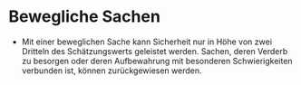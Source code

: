 # Bewegliche Sachen

- Mit einer beweglichen Sache kann Sicherheit nur in Höhe von zwei Dritteln des Schätzungswerts geleistet werden. Sachen, deren Verderb zu besorgen oder deren Aufbewahrung mit besonderen Schwierigkeiten verbunden ist, können zurückgewiesen werden.

